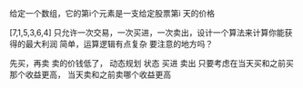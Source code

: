 给定一个数组，它的第i个元素是一支给定股票第i 天的价格

[7,1,5,3,6,4]
只允许一次交易，一次买进，一次卖出，设计一个算法来计算你能获得的最大利润
简单，运算逻辑有点复杂 
要注意的地方吗？

先买，再卖
卖的价钱低了，
动态规划
状态 买进 卖出
只要考虑在当天买和之前买那个收益更高，
当天卖和之前卖哪个收益更高